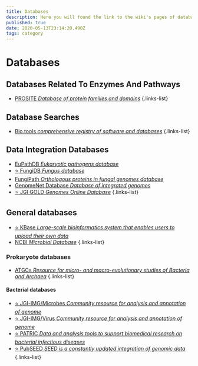 ```yaml
---
title: Databases
description: Here you will found the link to the wiki's pages of databases 
published: true
date: 2020-05-13T23:14:20.490Z
tags: category
---
```


# Databases

## Databases Related To Enzymes And Pathways

- [PROSITE *Database of protein families and domains*](https://vdclab-wiki.herokuapp.com/en/tools/analysis/ExPASy-PROSITE)
{.links-list}

## Database Searches

- [Bio.tools *comprehensive registry of software and databases*](https://vdclab-wiki.herokuapp.com/databases/database_searches/biotools/)
{.links-list}

## Data Integration Databases

- [EuPathDB *Eukaryotic pathogens database*](https://vdclab-wiki.herokuapp.com/databases/data-integration/EuPathDB/)
- [:star: FungiDB *Fungus database*](https://vdclab-wiki.herokuapp.com/databases/data-integration/FungiDB/)
- [FungiPath *Orthologous proteins in fungal genomes database*](https://vdclab-wiki.herokuapp.com/databases/data-integration/FUNGIpath/)
- [GenomeNet Database *Database of integrated genomes*](https://vdclab-wiki.herokuapp.com/databases/data-integration/genomenet/)
- [:star: JGI GOLD *Genomes Online Database*](https://vdclab-wiki.herokuapp.com/databases/data-integration/JGI-GOLD/)
{.links-list}

## General databases

- [:star: KBase *Large-scale bioinformatics system that enables users to upload their own data*](https://vdclab-wiki.herokuapp.com/databases/general_databases/KBase/)
- [NCBI *Microbial Database*](https://vdclab-wiki.herokuapp.com/databases/general_databases/NCBI-genomes-microbes/)
{.links-list}

### Prokaryote databases

- [ATGCs *Resource for micro- and macro-evolutionary studies of Bacteria and Archaea*](https://vdclab-wiki.herokuapp.com/en/databases/general_databases/ATCGs)
{.links-list}

#### Bacterial databases

- [:star: JGI-IMG/Microbes *Community resource for analysis and annotation of genome*](https://vdclab-wiki.herokuapp.com/en/databases/bacterial-databases/JGI-IMG)
- [:star: JGI-IMG/Virus *Community resource for analysis and annotation of genome*](https://vdclab-wiki.herokuapp.com/databases/bacterial-databases/JGI-IMG-VR/)
- [:star: PATRIC *Data and analysis tools to support biomedical research on bacterial infectious diseases*](https://vdclab-wiki.herokuapp.com/databases/bacterial_databases/patric/)
- [:star: PubSEED *SEED is a constantly updated integration of genomic data*](https://vdclab-wiki.herokuapp.com/en/databases/bacterial-databases/pubseed)
{.links-list}